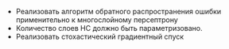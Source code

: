 - Реализовать алгоритм обратного распространения ошибки 
  применительно к многослойному персептрону
- Количество слоев НС должно быть параметризовано. 
- Реализовать стохастический градиентный спуск